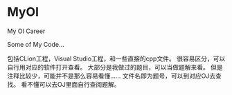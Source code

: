 # MyOI


My OI Career


Some of My Code...

包括CLion工程，Visual Studio工程，和一些直接的cpp文件。
很容易区分，可以自行用对应的软件打开查看。
大部分是我做过的题目，可以当做题解来看。
但是注释比较少，可能并不是那么容易看懂……
文件名即为题号，可以到对应OJ去查找。
看不懂可以去OJ里面自行查阅题解。
